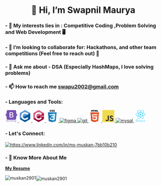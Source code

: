 <h1 align="center">👋 Hi, I’m Swapnil Maurya </h1>

### - 👀 My interests lies in : **Competitive Coding ,Problem Solving and Web Development** 🖥️
### - 🌱 I’m looking to collaborate for: **Hackathons**, and other team competitions (Feel free to reach out) 🤗 
### - 💞️ Ask me about - DSA (Especially HashMaps, I love solving problems)
### - 📫 How to reach me **swapu2002@gmail.com**

### - Languages and Tools:
<p align="left"> <a href="https://getbootstrap.com" target="_blank" rel="noreferrer"> 
        <img src="https://raw.githubusercontent.com/devicons/devicon/master/icons/bootstrap/bootstrap-plain-wordmark.svg" alt="bootstrap" width="40" height="40"/> </a> 
        <a href="https://www.cprogramming.com/" target="_blank" rel="noreferrer">
                <img src="https://raw.githubusercontent.com/devicons/devicon/master/icons/c/c-original.svg" alt="c" width="40" height="40"/> </a>
        <a href="https://www.w3schools.com/cpp/" target="_blank" rel="noreferrer"> 
                <img src="https://raw.githubusercontent.com/devicons/devicon/master/icons/cplusplus/cplusplus-original.svg" alt="cplusplus" width="40" height="40"/> </a>
        <a href="https://www.w3schools.com/css/" target="_blank" rel="noreferrer"> 
                <img src="https://raw.githubusercontent.com/devicons/devicon/master/icons/css3/css3-original-wordmark.svg" alt="css3" width="40" height="40"/> </a>
        <a href="https://www.figma.com/" target="_blank" rel="noreferrer"> <img src="https://www.vectorlogo.zone/logos/figma/figma-icon.svg" alt="figma" width="40" height="40"/> </a>
        <a href="https://git-scm.com/" target="_blank" rel="noreferrer"> <img src="https://www.vectorlogo.zone/logos/git-scm/git-scm-icon.svg" alt="git" width="40" height="40"/> </a>
        <a href="https://www.w3.org/html/" target="_blank" rel="noreferrer"> 
                <img src="https://raw.githubusercontent.com/devicons/devicon/master/icons/html5/html5-original-wordmark.svg" alt="html5" width="40" height="40"/> </a>
        <a href="https://developer.mozilla.org/en-US/docs/Web/JavaScript" target="_blank" rel="noreferrer"> 
                <img src="https://raw.githubusercontent.com/devicons/devicon/master/icons/javascript/javascript-original.svg" alt="javascript" width="40" height="40"/> </a>
        <a href="https:https://www.vectorlogo.zone/logos/java/java-icon.svg" target="_blank" rel="noreferrer">
                <img src="https://www.vectorlogo.zone/logos/java/java-icon.svg" alt="mysql" width="40" height="40"/> </a>
        <a href="https://reactjs.org/" target="_blank" rel="noreferrer">
                <img src="https://raw.githubusercontent.com/devicons/devicon/master/icons/react/react-original-wordmark.svg" alt="react" width="40" height="40"/> </a>
</p>

### - Let's Connect:
<a href="https://www.linkedin.com/in/swapnil-maurya-528071200/" target="blank"><img align="center" src="https://raw.githubusercontent.com/rahuldkjain/github-profile-readme-generator/master/src/images/icons/Social/linked-in-alt.svg" alt="https://www.linkedin.com/in/ms-muskan-7bb10b210" height="30" width="40" /></a>

### -  📄 Know More About Me 
**[My Resume](https://drive.google.com/drive/u/0/my-drive)**
<p><img align="left" src="https://github-readme-stats.vercel.app/api/top-langs?username=2002Swapnil&show_icons=true&locale=en&layout=compact" alt="muskan2901" /></p>

<p><img align="center" src="https://github-readme-streak-stats.herokuapp.com/?user=2002Swapnil" alt="muskan2901" /></p>

<!---
2002Swapnil/2002Swapnil is a ✨ special ✨ repository because its `README.md` (this file) appears on your GitHub profile.
You can click the Preview link to take a look at your changes.
--->
